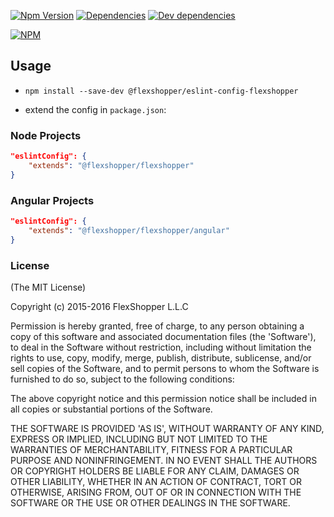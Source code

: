 [![Npm Version][npm-badge]][npm-url]
[![Dependencies][david-badge]][david-url]
[![Dev dependencies][david-dev-badge]][david-url]
<!-- [![Build Status][travis-badge]][travis-url] -->

[![NPM](https://nodei.co/npm/@flexshopper/eslint-config-flexshopper.png)](https://nodei.co/npm/%40flexshopper%2Feslint-config-flexshopper)

[npm-badge]: https://badge.fury.io/js/%40flexshopper%2Feslint-config-flexshopper.svg
[npm-url]: https://badge.fury.io/js/eslint-config-flexshopper
[travis-badge]: https://travis-ci.org/flexshopper/eslint-config-flexshopper.svg?branch=master
[travis-url]: https://travis-ci.org/flexshopper/eslint-config-flexshopper
[david-badge]: https://david-dm.org/flexshopper/eslint-config-flexshopper.svg
[david-dev-badge]: https://david-dm.org/flexshopper/eslint-config-flexshopper/dev-status.svg
[david-url]: https://david-dm.org/flexshopper/eslint-config-flexshopper
[david-dev-url]: https://david-dm.org/flexshopper/eslint-config-flexshopper#info=devDependencies

## Usage

- `npm install --save-dev @flexshopper/eslint-config-flexshopper`

- extend the config in `package.json`:

### Node Projects
```json
"eslintConfig": {
    "extends": "@flexshopper/flexshopper"
}
```

### Angular Projects
```json
"eslintConfig": {
    "extends": "@flexshopper/flexshopper/angular"
}
```

### License

(The MIT License)

Copyright (c) 2015-2016 FlexShopper L.L.C

Permission is hereby granted, free of charge, to any person obtaining a copy of this software and associated documentation files (the 'Software'), to deal in the Software without restriction, including without limitation the rights to use, copy, modify, merge, publish, distribute, sublicense, and/or sell copies of the Software, and to permit persons to whom the Software is furnished to do so, subject to the following conditions:

The above copyright notice and this permission notice shall be included in all copies or substantial portions of the Software.

THE SOFTWARE IS PROVIDED 'AS IS', WITHOUT WARRANTY OF ANY KIND, EXPRESS OR IMPLIED, INCLUDING BUT NOT LIMITED TO THE WARRANTIES OF MERCHANTABILITY, FITNESS FOR A PARTICULAR PURPOSE AND NONINFRINGEMENT. IN NO EVENT SHALL THE AUTHORS OR COPYRIGHT HOLDERS BE LIABLE FOR ANY CLAIM, DAMAGES OR OTHER LIABILITY, WHETHER IN AN ACTION OF CONTRACT, TORT OR OTHERWISE, ARISING FROM, OUT OF OR IN CONNECTION WITH THE SOFTWARE OR THE USE OR OTHER DEALINGS IN THE SOFTWARE.

